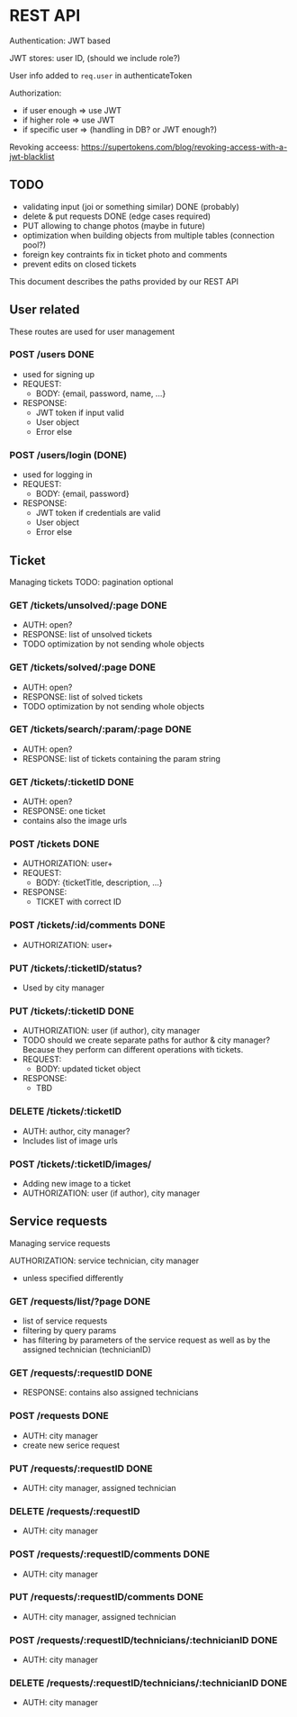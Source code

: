 # REST API

Authentication: JWT based

JWT stores: user ID, (should we include role?)

User info added to `req.user` in authenticateToken 

Authorization:
 - if user enough => use JWT
 - if higher role => use JWT
 - if specific user => (handling in DB? or JWT enough?)

Revoking acceess: https://supertokens.com/blog/revoking-access-with-a-jwt-blacklist

## TODO 
 - validating input (joi or something similar) DONE (probably)
 - delete & put requests DONE (edge cases required)
 - PUT allowing to change photos (maybe in future)
 - optimization when building objects from multiple tables (connection pool?)
 - foreign key contraints fix in ticket photo and comments
 - prevent edits on closed tickets
  
This document describes the paths provided by our REST API

## User related

These routes are used for user management 

### POST /users DONE
 - used for signing up
 - REQUEST: 
   - BODY: {email, password, name, ...}
 - RESPONSE:
   - JWT token if input valid
   - User object
   - Error else

### POST /users/login (DONE)
 - used for logging in
 - REQUEST: 
   - BODY: {email, password}
 - RESPONSE:
   - JWT token if credentials are valid
   - User object
   - Error else

## Ticket

Managing tickets
TODO: pagination optional

### GET /tickets/unsolved/:page DONE
 - AUTH: open?
 - RESPONSE: list of unsolved tickets
 - TODO optimization by not sending whole objects 
  
### GET /tickets/solved/:page DONE
 - AUTH: open?
 - RESPONSE: list of solved tickets
 - TODO optimization by not sending whole objects 

### GET /tickets/search/:param/:page DONE
 - AUTH: open?
 - RESPONSE: list of tickets containing the param string

### GET /tickets/:ticketID DONE
 - AUTH: open?
 - RESPONSE: one ticket
 - contains also the image urls

### POST /tickets DONE
 - AUTHORIZATION: user+
 - REQUEST:
   - BODY: {ticketTitle, description, ...}
 - RESPONSE:
   - TICKET with correct ID

### POST /tickets/:id/comments DONE
 - AUTHORIZATION: user+

### PUT /tickets/:ticketID/status?
 - Used by city manager


### PUT /tickets/:ticketID DONE
 - AUTHORIZATION: user (if author), city manager
 - TODO should we create separate paths for author & city manager? Because they perform can different operations with tickets.
 - REQUEST:
   - BODY: updated ticket object
 - RESPONSE:
   - TBD

### DELETE /tickets/:ticketID
 - AUTH: author, city manager?
 - Includes list of image urls 

<!-- ### GET /tickets/:ticketID/images/:imageID -->


### POST /tickets/:ticketID/images/
- Adding new image to a ticket
- AUTHORIZATION: user (if author), city manager



## Service requests

Managing service requests

AUTHORIZATION: service technician, city manager
 - unless specified differently 

### GET /requests/list/?page DONE
 - list of service requests
 - filtering by query params
 - has filtering by parameters of the service request as well as by the assigned technician (technicianID)

### GET /requests/:requestID DONE
 - RESPONSE: contains also assigned technicians

### POST /requests DONE
 - AUTH: city manager
 - create new serice request

### PUT /requests/:requestID DONE
 - AUTH: city manager, assigned technician

### DELETE /requests/:requestID
 - AUTH: city manager

### POST /requests/:requestID/comments DONE
 - AUTH: city manager

### PUT /requests/:requestID/comments DONE
 - AUTH: city manager, assigned technician

### POST /requests/:requestID/technicians/:technicianID DONE
 - AUTH: city manager

### DELETE /requests/:requestID/technicians/:technicianID DONE
 - AUTH: city manager